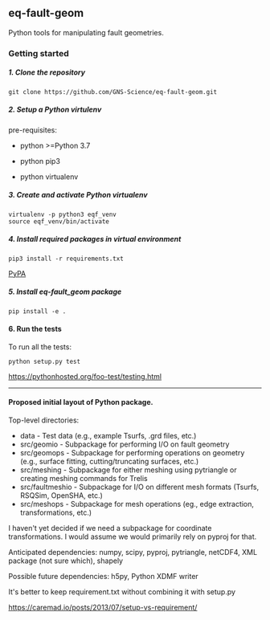 ## **eq-fault-geom**

Python tools for manipulating fault geometries.

### **Getting started**

##### 1. Clone the repository

````
git clone https://github.com/GNS-Science/eq-fault-geom.git
````

##### 2. Setup a Python virtulenv

pre-requisites:

* python >=Python 3.7

* python pip3

* python virtualenv

##### 3. Create and activate Python virtualenv

````
virtualenv -p python3 eqf_venv
source eqf_venv/bin/activate
````
##### 4. Install required packages in virtual environment

```
pip3 install -r requirements.txt
````

[PyPA](https://packaging.python.org/guides/installing-using-pip-and-virtual-environments/)

##### 5. Install eq-fault_geom package

```
pip install -e .
````
#### 6. Run the tests

To run all the tests:
````
python setup.py test

````
https://pythonhosted.org/foo-test/testing.html



______________________________________________________
#### Proposed initial layout of Python package.
Top-level directories:
 - data - Test data (e.g., example Tsurfs, .grd files, etc.)
 - src/geomio - Subpackage for performing I/O on fault geometry
 - src/geomops - Subpackage for performing operations on geometry (e.g., surface fitting, cutting/truncating surfaces, etc.)
 - src/meshing - Subpackage for either meshing using pytriangle or creating meshing commands for Trelis
 - src/faultmeshio - Subpackage for I/O on different mesh formats (Tsurfs, RSQSim, OpenSHA, etc.)
 - src/meshops - Subpackage for mesh operations (eg., edge extraction, transformations, etc.)

I haven't yet decided if we need a subpackage for coordinate transformations. I would assume we would
primarily rely on pyproj for that.

Anticipated dependencies:
numpy, scipy, pyproj, pytriangle, netCDF4, XML package (not sure which), shapely

Possible future dependencies:
h5py, Python XDMF writer

It's better to keep requirement.txt without combining it with setup.py 

https://caremad.io/posts/2013/07/setup-vs-requirement/

